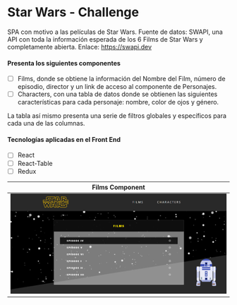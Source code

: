 # Star Wars - Challenge

SPA con motivo a las películas de Star Wars.
Fuente de datos:
SWAPI, una API con toda la información esperada de los 6 Films de Star Wars y completamente abierta.
Enlace: https://swapi.dev

#### Presenta los siguientes componentes
- [ ] Films, donde se obtiene la información del Nombre del Film, número de episodio, director y un link de acceso al componente de Personajes.
- [ ] Characters, con una tabla de datos donde se obtienen las siguientes características para cada personaje: nombre, color de ojos y género.

La tabla así mismo presenta una serie de filtros globales y específicos para cada una de las columnas.

#### Tecnologías aplicadas en el Front End

- [ ] React
- [ ] React-Table
- [ ] Redux

|Films Component |
|--------------|
|![Films](./src/assets/readmeImage/filmsComponent.png)